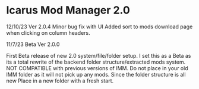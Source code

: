 # Icarus Mod Manager 2.0 

12/10/23 Ver 2.0.4
Minor bug fix with UI
Added sort to mods download page when clicking on column headers.

11/7/23 Beta Ver 2.0.0

First Beta release of new 2.0 system/file/folder setup.
I set this as a Beta as its a total rewrite of the backend folder structure/extracted mods system.
NOT COMPATIBLE with previous versions of IMM. Do not place in your old IMM folder as it will not pick up any mods.
Since the folder structure is all new Place in a new folder with a fresh start.
